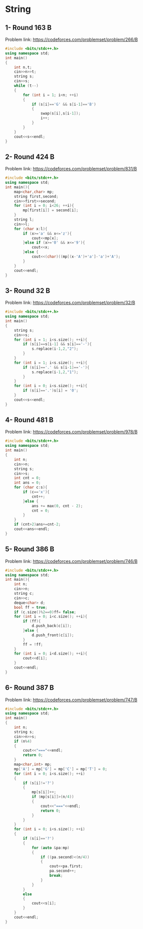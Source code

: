 # String 
## 1- Round 163 B
Problem link: https://codeforces.com/problemset/problem/266/B
```cpp
#include <bits/stdc++.h>
using namespace std;
int main()
{
    int n,t;
    cin>>n>>t;
    string s;
    cin>>s;
    while (t--)
    {
        for (int i = 1; i<n; ++i)
        {
            if (s[i]=='G' && s[i-1]=='B')
            {
                swap(s[i],s[i-1]);
                i++;
            }
        }
    }
    cout<<s<<endl;
}
```
## 2- Round 424 B
Problem link: https://codeforces.com/problemset/problem/831/B
```cpp
#include <bits/stdc++.h>
using namespace std;
int main(){
    map<char,char> mp;
    string first,second;
    cin>>first>>second;
    for (int i = 0; i<26; ++i){
        mp[first[i]] = second[i];
    }
    string l;
    cin>>l;
    for (char x:l){
        if (x>='a' && x<='z'){
            cout<<mp[x];
        }else if (x>='0' && x<='9'){
            cout<<x;
        }else {
            cout<<(char)((mp[(x-'A')+'a']-'a')+'A');
        }
    }
    cout<<endl;
}
```
## 3- Round 32 B
Problem link: https://codeforces.com/problemset/problem/32/B
```cpp
#include <bits/stdc++.h>
using namespace std;
int main()
{
    string s;
    cin>>s;
    for (int i = 1; i<s.size(); ++i){
        if (s[i]==s[i-1] && s[i]=='-'){
            s.replace(i-1,2,"2");
        }
    }
    for (int i = 1; i<s.size(); ++i){
        if (s[i]=='.' && s[i-1]=='-'){
            s.replace(i-1,2,"1");
        }
    }
    for (int i = 0; i<s.size(); ++i){
        if (s[i]=='.')s[i] = '0';
    }
    cout<<s<<endl;
}
```
## 4- Round 481 B
Problem link: https://codeforces.com/problemset/problem/978/B
```cpp
#include <bits/stdc++.h>
using namespace std;
int main()
{
    int n;
    cin>>n;
    string s;
    cin>>s;
    int cnt = 0;
    int ans = 0;
    for (char c:s){
        if (c=='x'){
            cnt++;
        }else {
            ans += max(0, cnt - 2);
            cnt = 0;
        }
    }
    if (cnt>2)ans+=cnt-2;
    cout<<ans<<endl;
}
```
## 5- Round 386 B
Problem link: https://codeforces.com/problemset/problem/746/B
```cpp
#include <bits/stdc++.h>
using namespace std;
int main(){
    int n;
    cin>>n;
    string c;
    cin>>c;
    deque<char> d;
    bool ff = true;
    if (c.size()%2==0)ff= false;
    for (int i = 0; i<c.size(); ++i){
        if (ff){
            d.push_back(c[i]);
        }else {
            d.push_front(c[i]);
        }
        ff = !ff;
    }
    for (int i = 0; i<d.size(); ++i){
        cout<<d[i];
    }
    cout<<endl;
}
```
## 6- Round 387 B
Problem link: https://codeforces.com/problemset/problem/747/B
```cpp
#include <bits/stdc++.h>
using namespace std;
int main()
{
    int n;
    string s;
    cin>>n>>s;
    if (n%4)
    {
        cout<<"==="<<endl;
        return 0;
    }
    map<char,int> mp;
    mp['A'] = mp['G'] = mp['C'] = mp['T'] = 0;
    for (int i = 0; i<s.size(); ++i)
    {
        if (s[i]!='?')
        {
            mp[s[i]]++;
            if (mp[s[i]]>(n/4))
            {
                cout<<"==="<<endl;
                return 0;
            }
        }
    }
    for (int i = 0; i<s.size(); ++i)
    {
        if (s[i]=='?')
        {
            for (auto &pa:mp)
            {
                if ((pa.second)<(n/4))
                {
                    cout<<pa.first;
                    pa.second++;
                    break;
                }
            }
        }
        else
        {
            cout<<s[i];
        }
    }
    cout<<endl;
}
```
